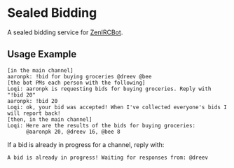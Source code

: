 Sealed Bidding
==============

A sealed bidding service for [ZenIRCBot](https://github.com/zenirc).

Usage Example
-------------

```
[in the main channel]
aaronpk: !bid for buying groceries @dreev @bee
[the bot PMs each person with the following]
Loqi: aaronpk is requesting bids for buying groceries. Reply with "!bid 20"
aaronpk: !bid 20
Loqi: ok, your bid was accepted! When I've collected everyone's bids I will report back!
[then, in the main channel]
Loqi: Here are the results of the bids for buying groceries:
      @aaronpk 20, @dreev 16, @bee 8
```

If a bid is already in progress for a channel, reply with:

`A bid is already in progress! Waiting for responses from: @dreev`

